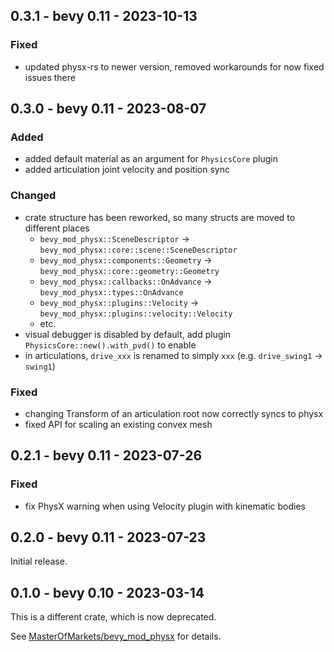 ## 0.3.1 - bevy 0.11 - 2023-10-13

### Fixed

 - updated physx-rs to newer version, removed workarounds for now fixed issues there

## 0.3.0 - bevy 0.11 - 2023-08-07

### Added

 - added default material as an argument for `PhysicsCore` plugin
 - added articulation joint velocity and position sync

### Changed

 - crate structure has been reworked, so many structs are moved to different places
   - `bevy_mod_physx::SceneDescriptor` -> `bevy_mod_physx::core::scene::SceneDescriptor`
   - `bevy_mod_physx::components::Geometry` -> `bevy_mod_physx::core::geometry::Geometry`
   - `bevy_mod_physx::callbacks::OnAdvance` -> `bevy_mod_physx::types::OnAdvance`
   - `bevy_mod_physx::plugins::Velocity` -> `bevy_mod_physx::plugins::velocity::Velocity`
   - etc.
 - visual debugger is disabled by default, add plugin `PhysicsCore::new().with_pvd()` to enable
 - in articulations, `drive_xxx` is renamed to simply `xxx` (e.g. `drive_swing1` -> `swing1`)

### Fixed

 - changing Transform of an articulation root now correctly syncs to physx
 - fixed API for scaling an existing convex mesh

## 0.2.1 - bevy 0.11 - 2023-07-26

### Fixed

 - fix PhysX warning when using Velocity plugin with kinematic bodies

## 0.2.0 - bevy 0.11 - 2023-07-23

Initial release.

## 0.1.0 - bevy 0.10 - 2023-03-14

This is a different crate, which is now deprecated.

See [MasterOfMarkets/bevy_mod_physx](https://github.com/MasterOfMarkets/bevy_mod_physx) for details.
